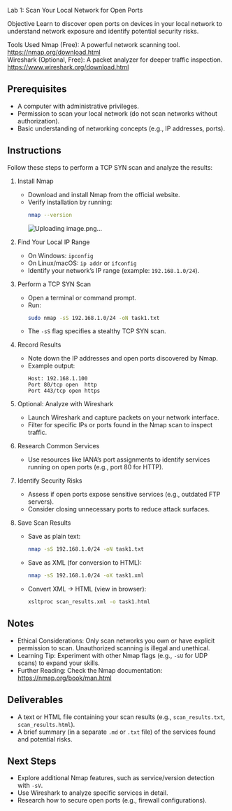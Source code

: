  Lab 1: Scan Your Local Network for Open Ports

Objective
Learn to discover open ports on devices in your local network to understand network exposure and identify potential security risks.

Tools Used
Nmap (Free): A powerful network scanning tool. https://nmap.org/download.html  
Wireshark (Optional, Free): A packet analyzer for deeper traffic inspection. https://www.wireshark.org/download.html

## Prerequisites
- A computer with administrative privileges.  
- Permission to scan your local network (do not scan networks without authorization).  
- Basic understanding of networking concepts (e.g., IP addresses, ports).

## Instructions
Follow these steps to perform a TCP SYN scan and analyze the results:

1. Install Nmap
   - Download and install Nmap from the official website.  
   - Verify installation by running:
     ```bash
     nmap --version
     ```
     ![Uploading image.png…]()


2. Find Your Local IP Range
   - On Windows: `ipconfig`  
   - On Linux/macOS: `ip addr` or `ifconfig`  
   - Identify your network’s IP range (example: `192.168.1.0/24`).

3. Perform a TCP SYN Scan
   - Open a terminal or command prompt.
   - Run:
     ```bash
     sudo nmap -sS 192.168.1.0/24 -oN task1.txt
     ```
   - The `-sS` flag specifies a stealthy TCP SYN scan.

4. Record Results
   - Note down the IP addresses and open ports discovered by Nmap.
   - Example output:
     ```
     Host: 192.168.1.100
     Port 80/tcp open  http
     Port 443/tcp open https
     ```

5. Optional: Analyze with Wireshark
   - Launch Wireshark and capture packets on your network interface.
   - Filter for specific IPs or ports found in the Nmap scan to inspect traffic.

6. Research Common Services
   - Use resources like IANA’s port assignments to identify services running on open ports (e.g., port 80 for HTTP).

7. Identify Security Risks
   - Assess if open ports expose sensitive services (e.g., outdated FTP servers).
   - Consider closing unnecessary ports to reduce attack surfaces.

8. Save Scan Results
   - Save as plain text:
     ```bash
     nmap -sS 192.168.1.0/24 -oN task1.txt
     ```
   - Save as XML (for conversion to HTML):
     ```bash
     nmap -sS 192.168.1.0/24 -oX task1.xml
     ```
   - Convert XML → HTML (view in browser):
     ```bash
     xsltproc scan_results.xml -o task1.html
     ```
    
## Notes
- Ethical Considerations: Only scan networks you own or have explicit permission to scan. Unauthorized scanning is illegal and unethical.  
- Learning Tip: Experiment with other Nmap flags (e.g., `-sU` for UDP scans) to expand your skills.  
- Further Reading: Check the Nmap documentation: https://nmap.org/book/man.html

## Deliverables
- A text or HTML file containing your scan results (e.g., `scan_results.txt`, `scan_results.html`).  
- A brief summary (in a separate `.md` or `.txt` file) of the services found and potential risks.

## Next Steps
- Explore additional Nmap features, such as service/version detection with `-sV`.  
- Use Wireshark to analyze specific services in detail.  
- Research how to secure open ports (e.g., firewall configurations).
